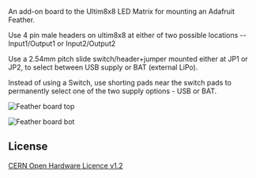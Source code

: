 An add-on board to the Ultim8x8 LED Matrix for mounting an Adafruit Feather.

Use 4 pin male headers on ultim8x8 at either of two possible locations -- Input1/Output1 or Input2/Output2


Use a 2.54mm pitch slide switch/header+jumper mounted either at JP1 or JP2, to select between USB supply or BAT (external LiPo).

Instead of using a Switch, use shorting pads near the switch pads to permanently select one of the two supply options - USB or BAT.

![Feather board top](/feather_v2_images/feather_02_01.png)

![Feather board bot](/feather_v2_images/feather_02_02.png)

License
-------
[CERN Open Hardware Licence v1.2 ]

[CERN Open Hardware Licence v1.2 ]:http://www.ohwr.org/attachments/2388/cern_ohl_v_1_2.txt

